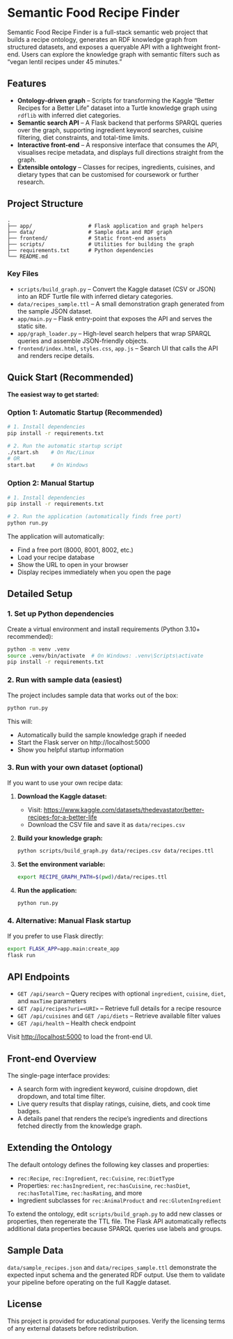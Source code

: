 # Semantic Food Recipe Finder

Semantic Food Recipe Finder is a full-stack semantic web project that builds a
recipe ontology, generates an RDF knowledge graph from structured datasets, and
exposes a queryable API with a lightweight front-end. Users can explore the
knowledge graph with semantic filters such as “vegan lentil recipes under 45
minutes.”

## Features

- **Ontology-driven graph** – Scripts for transforming the Kaggle “Better
  Recipes for a Better Life” dataset into a Turtle knowledge graph using
  `rdflib` with inferred diet categories.
- **Semantic search API** – A Flask backend that performs SPARQL queries over
  the graph, supporting ingredient keyword searches, cuisine filtering, diet
  constraints, and total-time limits.
- **Interactive front-end** – A responsive interface that consumes the API,
  visualises recipe metadata, and displays full directions straight from the
  graph.
- **Extensible ontology** – Classes for recipes, ingredients, cuisines, and
  dietary types that can be customised for coursework or further research.

## Project Structure

```
.
├── app/                  # Flask application and graph helpers
├── data/                 # Sample data and RDF graph
├── frontend/             # Static front-end assets
├── scripts/              # Utilities for building the graph
├── requirements.txt      # Python dependencies
└── README.md
```

### Key Files

- `scripts/build_graph.py` – Convert the Kaggle dataset (CSV or JSON) into an
  RDF Turtle file with inferred dietary categories.
- `data/recipes_sample.ttl` – A small demonstration graph generated from the
  sample JSON dataset.
- `app/main.py` – Flask entry-point that exposes the API and serves the static
  site.
- `app/graph_loader.py` – High-level search helpers that wrap SPARQL queries and
  assemble JSON-friendly objects.
- `frontend/index.html`, `styles.css`, `app.js` – Search UI that calls the API
  and renders recipe details.

## Quick Start (Recommended)

**The easiest way to get started:**

### **Option 1: Automatic Startup (Recommended)**
```bash
# 1. Install dependencies
pip install -r requirements.txt

# 2. Run the automatic startup script
./start.sh    # On Mac/Linux
# OR
start.bat     # On Windows
```

### **Option 2: Manual Startup**
```bash
# 1. Install dependencies
pip install -r requirements.txt

# 2. Run the application (automatically finds free port)
python run.py
```

The application will automatically:
- Find a free port (8000, 8001, 8002, etc.)
- Load your recipe database
- Show the URL to open in your browser
- Display recipes immediately when you open the page

## Detailed Setup

### 1. Set up Python dependencies

Create a virtual environment and install requirements (Python 3.10+ recommended):

```bash
python -m venv .venv
source .venv/bin/activate  # On Windows: .venv\Scripts\activate
pip install -r requirements.txt
```

### 2. Run with sample data (easiest)

The project includes sample data that works out of the box:

```bash
python run.py
```

This will:
- Automatically build the sample knowledge graph if needed
- Start the Flask server on http://localhost:5000
- Show you helpful startup information

### 3. Run with your own dataset (optional)

If you want to use your own recipe data:

1. **Download the Kaggle dataset:**
   - Visit: <https://www.kaggle.com/datasets/thedevastator/better-recipes-for-a-better-life>
   - Download the CSV file and save it as `data/recipes.csv`

2. **Build your knowledge graph:**
   ```bash
   python scripts/build_graph.py data/recipes.csv data/recipes.ttl
   ```

3. **Set the environment variable:**
   ```bash
   export RECIPE_GRAPH_PATH=$(pwd)/data/recipes.ttl
   ```

4. **Run the application:**
   ```bash
   python run.py
   ```

### 4. Alternative: Manual Flask startup

If you prefer to use Flask directly:

```bash
export FLASK_APP=app.main:create_app
flask run
```

## API Endpoints

- `GET /api/search` – Query recipes with optional `ingredient`, `cuisine`, `diet`, and `maxTime` parameters
- `GET /api/recipes?uri=<URI>` – Retrieve full details for a recipe resource  
- `GET /api/cuisines` and `GET /api/diets` – Retrieve available filter values
- `GET /api/health` – Health check endpoint

Visit <http://localhost:5000> to load the front-end UI.

## Front-end Overview

The single-page interface provides:

- A search form with ingredient keyword, cuisine dropdown, diet dropdown, and
  total time filter.
- Live query results that display ratings, cuisine, diets, and cook time badges.
- A details panel that renders the recipe’s ingredients and directions fetched
  directly from the knowledge graph.

## Extending the Ontology

The default ontology defines the following key classes and properties:

- `rec:Recipe`, `rec:Ingredient`, `rec:Cuisine`, `rec:DietType`
- Properties: `rec:hasIngredient`, `rec:hasCuisine`, `rec:hasDiet`,
  `rec:hasTotalTime`, `rec:hasRating`, and more
- Ingredient subclasses for `rec:AnimalProduct` and `rec:GlutenIngredient`

To extend the ontology, edit `scripts/build_graph.py` to add new classes or
properties, then regenerate the TTL file. The Flask API automatically reflects
additional data properties because SPARQL queries use labels and groups.

## Sample Data

`data/sample_recipes.json` and `data/recipes_sample.ttl` demonstrate the expected
input schema and the generated RDF output. Use them to validate your pipeline
before operating on the full Kaggle dataset.

## License

This project is provided for educational purposes. Verify the licensing terms of
any external datasets before redistribution.
